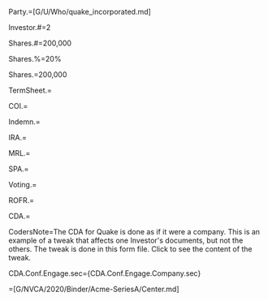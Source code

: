 Party.=[G/U/Who/quake_incorporated.md]

Investor.#=2

Shares.#=200,000

Shares.%=20%

Shares.$=$200,000

TermSheet.=

COI.=		

Indemn.=

IRA.=

MRL.=

SPA.=

Voting.=

ROFR.=

CDA.=

CodersNote=The CDA for Quake is done as if it were a company. This is an example of a tweak that affects one Investor's documents, but not the others. The tweak is done in this form file.  Click to see the content of the tweak.

CDA.Conf.Engage.sec=<span class='select'>{CDA.Conf.Engage.Company.sec}</span>

=[G/NVCA/2020/Binder/Acme-SeriesA/Center.md]
